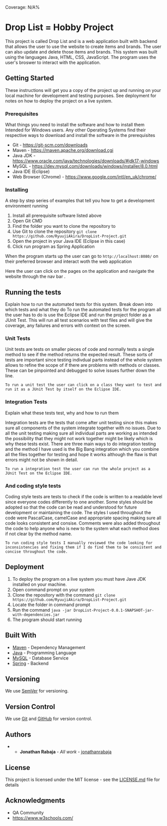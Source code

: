Coverage: N/A%
# Drop List = Hobby Project

This project is called Drop List and is a web application built with backend that allows the user to use the website to create items and brands. The user can also update and
delete those items and brands. This system was built using the languages Java, HTML, CSS, JavaScript. The program uses the user's broswer to interact with the application.

## Getting Started

These instructions will get you a copy of the project up and running on your local machine for development and testing purposes. See deployment for notes on how to deploy the project on a live system.

### Prerequisites

What things you need to install the software and how to install them
Intended for Windows users. Any other Operating Systems find their respective ways to download and install the software in the prerequisites

* Git - https://git-scm.com/downloads
* Maven - https://maven.apache.org/download.cgi
* Java JDK - https://www.oracle.com/java/technologies/downloads/#jdk17-windows
* MySQL - https://dev.mysql.com/downloads/windows/installer/8.0.html
* Java IDE (Eclipse)
* Web Browser (Chrome) - https://www.google.com/intl/en_uk/chrome/


### Installing

A step by step series of examples that tell you how to get a development environment running

1. Install all prerequisite software listed above
2. Open Git CMD 
3. Find the folder you want to clone the repository to
4. Use Git to clone the repository `git clone https://github.com/RyuujiAkira/DropList-Project.git`
5. Open the project in your Java IDE (Eclipse in this case)
6. Click run program as Spring Application


When the program starts up the user can go to `http://localhost:8080/` on their preferred browser and interact woth the web application

Here the user can click on the pages on the application and navigate the website through the nav bar . 

## Running the tests

Explain how to run the automated tests for this system. Break down into which tests and what they do
To run the automated tests for the program all the user has to do is use the Eclipse IDE and run the project folder as a JUnit Test. This will run all test scenarios with test files and will give the coverage, any failures and errors with context on the screen. 

### Unit Tests 

Unit tests are tests on smaller pieces of code and normally tests a single method to see if the method returns the expected result. These sorts of tests are important since testing indivdual parts instead of the whole system allows to refine the scope of if there are problems with methods or classes. These can be pinpointed and debugged to solve issues further down the line.

```
To run a unit test the user can click on a class they want to test and run it as a JUnit Test by itself on the Eclipse IDE.
```

### Integration Tests 
Explain what these tests test, why and how to run them

Integration tests are the tests that come after unit testing since this makes sure all components of the system integrate together with no issues. Due to all the unit testing making sure all individual parts are working as intended the possibility that they might not work together might be likely which is why these tests exist. There are three main ways to do integration testing and the method I have used is the Big Bang integration which you combine all the files together for testing and hope it works although the flaw is that errors might not be shown in detail. 

```
To run a integration test the user can run the whole project as a JUnit Test on the Eclipse IDE.
```

### And coding style tests

Coding style tests are tests to check if the code is written to a readable level since everyone codes differently to one another. Some styles should be adopted so that the code can be read and understood for future development or maintaining the code. The styles I used throughout the code were PascalCase, camelCase and appropriate spacing making sure all code looks consistent and consise. Comments were also added throughout the code to help anyone who is new to the system what each method does if not clear by the method name. 

```
To run coding style tests I manually reviewed the code looking for inconsistencies and fixing them if I do find them to be consistent and concise throughout the code.
```

## Deployment

1. To deploy the program on a live system you must have Jave JDK installed on your machine. 
2. Open command prompt on your system
3. Clone the repository with the command `git clone https://github.com/RyuujiAkira/DropList-Project.git`
4. Locate the folder in command prompt
5. Run the command ``` java -jar DropList-Project-0.0.1-SNAPSHOT-jar-with-dependencies.jar ```
6. The program should start running 

## Built With

* [Maven](https://maven.apache.org/) - Dependency Management
* [Java](https://www.java.com/en/) - Programming Language
* [MySQL](https://www.mysql.com/) - Database Service
* [Spring](https://spring.io/projects/spring-boot) - Backend

## Versioning

We use [SemVer](http://semver.org/) for versioning.

## Version Control

We use [Git](https://git-scm.com/) and [GitHub](https://github.com/) for version control.

## Authors

* * **Jonathan Rabaja** - *All work* - [jonathanrabaja](https://github.com/ryuujiakira)

## License

This project is licensed under the MIT license - see the [LICENSE.md](LICENSE.md) file for details 

## Acknowledgments

* QA Community
* https://www.w3schools.com/
